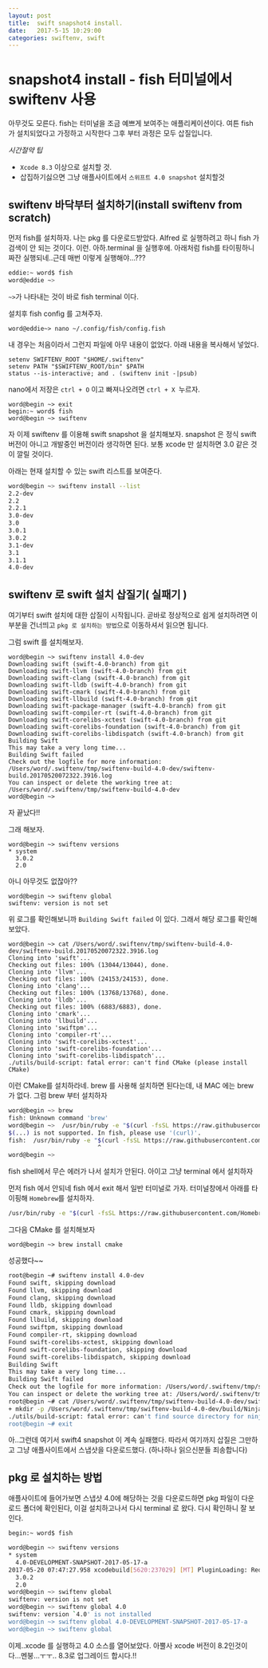 ```yaml
---
layout: post  
title:  swift snapshot4 install.   
date:   2017-5-15 10:29:00  
categories: swiftenv, swift  
---
```

# snapshot4 install - fish 터미널에서 swiftenv 사용
아무것도 모른다.
fish는 터미널을 조금 예쁘게 보여주는 애플리케이션이다.
여튼 fish 가 설치되었다고 가정하고 시작한다
그후 부터 과정은 모두 삽질입니다.

*시간절약 팁*
* `Xcode 8.3` 이상으로 설치할 것.
* 삽집하기싫으면 그냥 애플사이트에서 `스위프트 4.0 snapshot` 설치할것


## swiftenv 바닥부터 설치하기(install swiftenv from scratch)
먼저 fish를 설치하자. 나는 pkg 를 다운로드받았다.
Alfred 로 실행하려고 하니 fish 가 검색이 안 되는 것이다. 이런.
아하.terminal 을 실행후에. 아래처럼 fish를 타이핑하니
짜잔 실행되네..근데 매번 이렇게 실행해야...???

```bash
eddie:~ word$ fish
word@eddie ~> 
```

`~>`가 나타내는 것이 바로 fish terminal 이다.

설치후 fish config 를 고쳐주자. 
```
word@eddie~> nano ~/.config/fish/config.fish
```
내 경우는 처음이라서 그런지 파일에 아무 내용이 없었다.
아래 내용을 복사해서 넣었다.
```
setenv SWIFTENV_ROOT "$HOME/.swiftenv"
setenv PATH "$SWIFTENV_ROOT/bin" $PATH
status --is-interactive; and . (swiftenv init -|psub)
```

nano에서 저장은 `ctrl + O` 이고 빠져나오려면 `ctrl + X `누르자.

```
word@begin ~> exit
begin:~ word$ fish
word@begin ~> swiftenv 
```

자 이제 swiftenv 를 이용해 swift snapshot 을 설치해보자.
snapshot 은 정식 swift 버전이 아니고 개발중인 버전이라 생각하면 된다.
보통 xcode  만 설치하면 3.0 같은 것이 깔릴 것이다.

아래는 현재 설치할 수 있는 swift  리스트를 보여준다.
```bash
word@begin ~> swiftenv install --list
2.2-dev
2.2
2.2.1
3.0-dev
3.0
3.0.1
3.0.2
3.1-dev
3.1
3.1.1
4.0-dev
```

## swiftenv 로 swift 설치 삽질기( 실패기 )
여기부터 swift 설치에 대한 삽질이 시작됩니다.
곧바로 정상적으로 쉽게 설치하려면 이 부분을 건너띄고 `pkg 로 설치하는 방법`으로 이동하셔서 읽으면 됩니다.

그럼 swift 를 설치해보자.
```
word@begin ~> swiftenv install 4.0-dev
Downloading swift (swift-4.0-branch) from git
Downloading swift-llvm (swift-4.0-branch) from git
Downloading swift-clang (swift-4.0-branch) from git
Downloading swift-lldb (swift-4.0-branch) from git
Downloading swift-cmark (swift-4.0-branch) from git
Downloading swift-llbuild (swift-4.0-branch) from git
Downloading swift-package-manager (swift-4.0-branch) from git
Downloading swift-compiler-rt (swift-4.0-branch) from git
Downloading swift-corelibs-xctest (swift-4.0-branch) from git
Downloading swift-corelibs-foundation (swift-4.0-branch) from git
Downloading swift-corelibs-libdispatch (swift-4.0-branch) from git
Building Swift
This may take a very long time...
Building Swift failed
Check out the logfile for more information: /Users/word/.swiftenv/tmp/swiftenv-build-4.0-dev/swiftenv-build.20170520072322.3916.log
You can inspect or delete the working tree at: /Users/word/.swiftenv/tmp/swiftenv-build-4.0-dev
word@begin ~> 
```
자 끝났다!!

그래 해보자.
```
word@begin ~> swiftenv versions
* system
  3.0.2
  2.0
```
아니 아무것도 없잖아??
```
word@begin ~> swiftenv global
swiftenv: version is not set
```
위 로그를 확인해보니까 `Building Swift failed` 이 있다. 그래서 해당 로그를 확인해보았다.
```
word@begin ~> cat /Users/word/.swiftenv/tmp/swiftenv-build-4.0-dev/swiftenv-build.20170520072322.3916.log
Cloning into 'swift'...
Checking out files: 100% (13044/13044), done.
Cloning into 'llvm'...
Checking out files: 100% (24153/24153), done.
Cloning into 'clang'...
Checking out files: 100% (13768/13768), done.
Cloning into 'lldb'...
Checking out files: 100% (6883/6883), done.
Cloning into 'cmark'...
Cloning into 'llbuild'...
Cloning into 'swiftpm'...
Cloning into 'compiler-rt'...
Cloning into 'swift-corelibs-xctest'...
Cloning into 'swift-corelibs-foundation'...
Cloning into 'swift-corelibs-libdispatch'...
./utils/build-script: fatal error: can't find CMake (please install CMake)
```

이런 CMake를 설치하라네.
brew 를 사용해 설치하면 된다는데, 내 MAC 에는 brew 가 없다. 그럼 brew 부터 설치하자
```bash
word@begin ~> brew
fish: Unknown command 'brew'
word@begin ~>  /usr/bin/ruby -e "$(curl -fsSL https://raw.githubusercontent.com/Homebrew/install/master/install)"
$(...) is not supported. In fish, please use '(curl)'.
fish:  /usr/bin/ruby -e "$(curl -fsSL https://raw.githubusercontent.com/Homebrew/install/master/install)"
                         ^
word@begin ~>  
```

fish shell에서 무슨 에러가 나서 설치가 안된다.
아이고 그냥 terminal 에서 설치하자

먼저 fish 에서 안되네 fish 에서 exit 해서 일반 터미널로 가자.
터미널창에서 아래를 타이핑해 `Homebrew`를 설치하자.
```bash
/usr/bin/ruby -e "$(curl -fsSL https://raw.githubusercontent.com/Homebrew/install/master/install)"
```

그다음  CMake 를 설치해보자
```
word@begin ~> brew install cmake
```
성공했다~~

```bash
root@begin ~# swiftenv install 4.0-dev
Found swift, skipping download
Found llvm, skipping download
Found clang, skipping download
Found lldb, skipping download
Found cmark, skipping download
Found llbuild, skipping download
Found swiftpm, skipping download
Found compiler-rt, skipping download
Found swift-corelibs-xctest, skipping download
Found swift-corelibs-foundation, skipping download
Found swift-corelibs-libdispatch, skipping download
Building Swift
This may take a very long time...
Building Swift failed
Check out the logfile for more information: /Users/word/.swiftenv/tmp/swiftenv-build-4.0-dev/swiftenv-build.20170520074448.5500.log
You can inspect or delete the working tree at: /Users/word/.swiftenv/tmp/swiftenv-build-4.0-dev
root@begin ~# cat /Users/word/.swiftenv/tmp/swiftenv-build-4.0-dev/swiftenv-build.20170520074448.5500.log
+ mkdir -p /Users/word/.swiftenv/tmp/swiftenv-build-4.0-dev/build/Ninja-ReleaseAssert
./utils/build-script: fatal error: can't find source directory for ninja (tried /Users/word/.swiftenv/tmp/swiftenv-build-4.0-dev/ninja)
root@begin ~# exit
```
아..그런데 여기서 swift4 snapshot 이 계속 실패했다.  따라서 여기까지 삽질은 그만하고 그냥 애플사이트에서 스냅샷을 다운로드했다. (하나하나 읽으신분들 죄송합니다)

## pkg 로 설치하는 방법
애플사이트에 들어가보면 스냅샷 4.0에 해당하는 것을 다운로드하면 pkg 파일이 다운로드 폴더에 확인된다, 이걸 설치하고나서 다시 terminal  로 왔다.
다시 확인하니 잘 보인다.
```bash
begin:~ word$ fish

word@begin ~> swiftenv versions
* system
  4.0-DEVELOPMENT-SNAPSHOT-2017-05-17-a
2017-05-20 07:47:27.958 xcodebuild[5620:237029] [MT] PluginLoading: Required plug-in compatibility UUID E0A62D1F-3C18-4D74-BFE5-A4167D643966 for plug-in at path '~/Library/Application Support/Developer/Shared/Xcode/Plug-ins/Alcatraz.xcplugin' not present in DVTPlugInCompatibilityUUIDs
  3.0.2
  2.0
word@begin ~> swiftenv global
swiftenv: version is not set
word@begin ~> swiftenv global 4.0
swiftenv: version `4.0' is not installed
word@begin ~> swiftenv global 4.0-DEVELOPMENT-SNAPSHOT-2017-05-17-a
word@begin ~> swiftenv global

```

이제..xcode 를 실행하고 4.0 소스를 열어보았다.
아뿔사 xcode 버전이 8.2인것이다…멘붕…ㅜㅜ..
8.3로 업그레이드 합시다.!!





  
